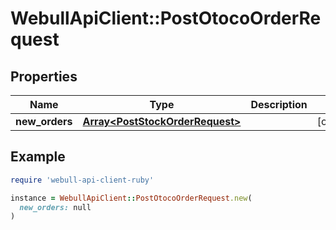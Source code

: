 # WebullApiClient::PostOtocoOrderRequest

## Properties

| Name | Type | Description | Notes |
| ---- | ---- | ----------- | ----- |
| **new_orders** | [**Array&lt;PostStockOrderRequest&gt;**](PostStockOrderRequest.md) |  | [optional] |

## Example

```ruby
require 'webull-api-client-ruby'

instance = WebullApiClient::PostOtocoOrderRequest.new(
  new_orders: null
)
```

